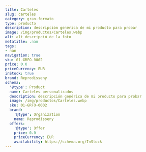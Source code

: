 ```yaml
---
title: Carteles
slug: carteles
category: gran-formato
type: producto
description: descripción genérica de mi producto para probar
image: /img/productos/Carteles.webp
alt: alt descripció de la foto
metatitle: .nan
tags:
- nan
navigation: true
sku: 01-GRFO-0002
price: 0.0
priceCurrency: EUR
inStock: true
brand: Reprodisseny
schema:
  '@type': Product
  name: Carteles personalizados
  description: descripción genérica de mi producto para probar
  image: /img/productos/Carteles.webp
  sku: 01-GRFO-0002
  brand:
    '@type': Organization
    name: Reprodisseny
  offers:
    '@type': Offer
    price: 0.0
    priceCurrency: EUR
    availability: https://schema.org/InStock
---
```

